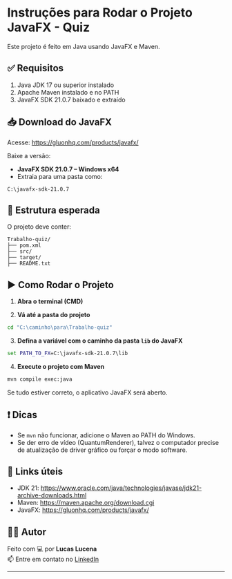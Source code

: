 
# Instruções para Rodar o Projeto JavaFX - Quiz

Este projeto é feito em Java usando JavaFX e Maven.

## ✅ Requisitos

1. Java JDK 17 ou superior instalado
2. Apache Maven instalado e no PATH
3. JavaFX SDK 21.0.7 baixado e extraído

## 📥 Download do JavaFX

Acesse: https://gluonhq.com/products/javafx/

Baixe a versão:
- **JavaFX SDK 21.0.7 – Windows x64**
- Extraia para uma pasta como:

```
C:\javafx-sdk-21.0.7
```

## 📁 Estrutura esperada

O projeto deve conter:

```
Trabalho-quiz/
├── pom.xml
├── src/
├── target/
├── README.txt
```

## ▶️ Como Rodar o Projeto

1. **Abra o terminal (CMD)**

2. **Vá até a pasta do projeto**

```cmd
cd "C:\caminho\para\Trabalho-quiz"
```

3. **Defina a variável com o caminho da pasta `lib` do JavaFX**

```cmd
set PATH_TO_FX=C:\javafx-sdk-21.0.7\lib
```

4. **Execute o projeto com Maven**

```cmd
mvn compile exec:java
```

Se tudo estiver correto, o aplicativo JavaFX será aberto.

## ❗ Dicas

- Se `mvn` não funcionar, adicione o Maven ao PATH do Windows.
- Se der erro de vídeo (QuantumRenderer), talvez o computador precise de atualização de driver gráfico ou forçar o modo software.

## 📎 Links úteis

- JDK 21: https://www.oracle.com/java/technologies/javase/jdk21-archive-downloads.html
- Maven: https://maven.apache.org/download.cgi
- JavaFX: https://gluonhq.com/products/javafx/

## 👨‍💻 Autor

Feito com 💻 por **Lucas Lucena**  
📫 Entre em contato no [LinkedIn](https://www.linkedin.com/in/lucaslucenadev)

---
